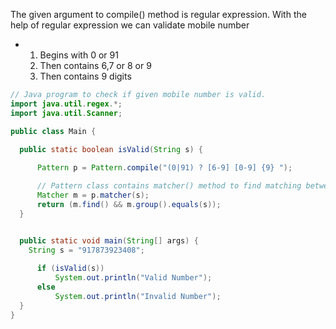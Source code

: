 The given argument to compile() method is regular expression. With the help of regular expression we can validate mobile number 
- 1) Begins with 0 or 91
  2) Then contains 6,7 or 8 or 9
	3) Then contains 9 digits



```java
// Java program to check if given mobile number is valid.
import java.util.regex.*;
import java.util.Scanner;

public class Main {
	
  public static boolean isValid(String s) {

	  Pattern p = Pattern.compile("(0|91) ? [6-9] [0-9] {9} ");

	  // Pattern class contains matcher() method to find matching between given number and regular expression
	  Matcher m = p.matcher(s);
	  return (m.find() && m.group().equals(s));
  }


  public static void main(String[] args) {
  	String s = "917873923408";
	
	  if (isValid(s)) 
		  System.out.println("Valid Number");	 
	  else
		  System.out.println("Invalid Number");	 
  }
}
```
